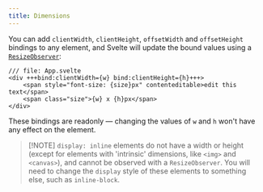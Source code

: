 ```yaml
---
title: Dimensions
---
```


You can add `clientWidth`, `clientHeight`, `offsetWidth` and `offsetHeight` bindings to any element, and Svelte will update the bound values using a [`ResizeObserver`](https://developer.mozilla.org/en-US/docs/Web/API/ResizeObserver):

```svelte
/// file: App.svelte
<div +++bind:clientWidth={w} bind:clientHeight={h}+++>
	<span style="font-size: {size}px" contenteditable>edit this text</span>
	<span class="size">{w} x {h}px</span>
</div>
```

These bindings are readonly — changing the values of `w` and `h` won't have any effect on the element.

> [!NOTE] `display: inline` elements do not have a width or height (except for elements with 'intrinsic' dimensions, like `<img>` and `<canvas>`), and cannot be observed with a `ResizeObserver`. You will need to change the `display` style of these elements to something else, such as `inline-block`.
